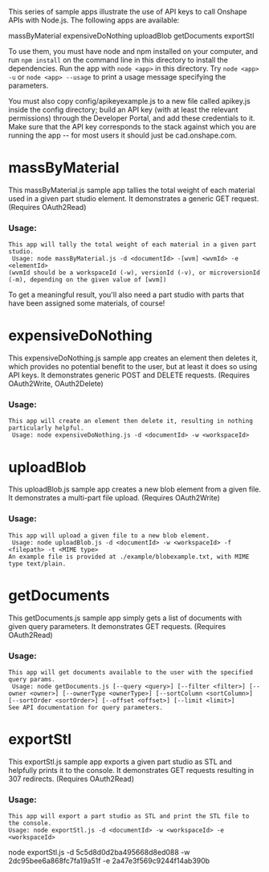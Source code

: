 This series of sample apps illustrate the use of API keys to call Onshape APIs with Node.js. The following apps are available:

massByMaterial
expensiveDoNothing
uploadBlob
getDocuments
exportStl

To use them, you must have node and npm installed on your computer, and run `npm install` on the command line in this directory to install the dependencies. Run the app with `node <app>` in this directory. Try `node <app> -u` or `node <app> --usage` to print a usage message specifying the parameters.

You must also copy config/apikeyexample.js to a new file called apikey.js inside the config directory; build an API key (with at least the relevant permissions) through the Developer Portal, and add these credentials to it. Make sure that the API key corresponds to the stack against which you are running the app -- for most users it should just be cad.onshape.com.

# massByMaterial

This massByMaterial.js sample app tallies the total weight of each material used in a given part studio element. It demonstrates a generic GET request. (Requires OAuth2Read)

### Usage:

`This app will tally the total weight of each material in a given part studio.`  
` Usage: node massByMaterial.js -d <documentId> -[wvm] <wvmId> -e <elementId>`  
`(wvmId should be a workspaceId (-w), versionId (-v), or microversionId (-m), depending on the given value of [wvm])`

To get a meaningful result, you'll also need a part studio with parts that have been assigned some materials, of course!

# expensiveDoNothing

This expensiveDoNothing.js sample app creates an element then deletes it, which provides no potential benefit to the user, but at least it does so using API keys. It demonstrates generic POST and DELETE requests. (Requires OAuth2Write, OAuth2Delete)

### Usage:

`This app will create an element then delete it, resulting in nothing particularly helpful.`  
` Usage: node expensiveDoNothing.js -d <documentId> -w <workspaceId>`

# uploadBlob

This uploadBlob.js sample app creates a new blob element from a given file. It demonstrates a multi-part file upload. (Requires OAuth2Write)

### Usage:

`This app will upload a given file to a new blob element.`  
` Usage: node uploadBlob.js -d <documentId> -w <workspaceId> -f <filepath> -t <MIME type>`  
`An example file is provided at ./example/blobexample.txt, with MIME type text/plain.`

# getDocuments

This getDocuments.js sample app simply gets a list of documents with given query parameters. It demonstrates GET requests. (Requires OAuth2Read)

### Usage:

`This app will get documents available to the user with the specified query params.`  
` Usage: node getDocuments.js [--query <query>] [--filter <filter>] [--owner <owner>] [--ownerType <ownerType>] [--sortColumn <sortColumn>] [--sortOrder <sortOrder>] [--offset <offset>] [--limit <limit>]`  
`See API documentation for query parameters.`

# exportStl

This exportStl.js sample app exports a given part studio as STL and helpfully prints it to the console. It demonstrates GET requests resulting in 307 redirects. (Requires OAuth2Read)

### Usage:

`This app will export a part studio as STL and print the STL file to the console.`  
`Usage: node exportStl.js -d <documentId> -w <workspaceId> -e <workspaceId>`

node exportStl.js -d 5c5d8d0d2ba495668d8ed088 -w 2dc95bee6a868fc7fa19a51f -e 2a47e3f569c9244f14ab390b
